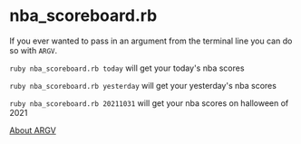 # nba_scoreboard.rb

If you ever wanted to pass in an argument from the terminal line you can do so with `ARGV`.

`ruby nba_scoreboard.rb today` will get your today's nba scores

`ruby nba_scoreboard.rb yesterday` will get your yesterday's nba scores

`ruby nba_scoreboard.rb 20211031` will get your nba scores on halloween of 2021

[About ARGV](https://ruby-doc.org/core-3.1.0/ARGF.html#argv-method)
